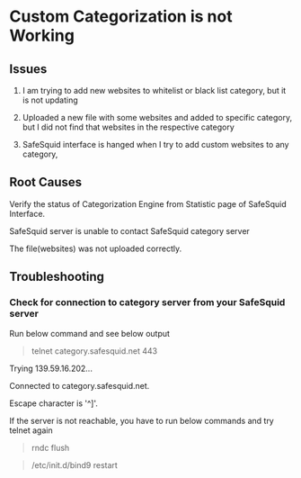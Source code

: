 # Custom Categorization is not Working

## Issues

1. I am trying to add new websites to whitelist or black list category, but it is not updating

2. Uploaded a new file with some websites and added to specific category, but I did not find that websites in the respective category

3. SafeSquid interface is hanged when I try to add custom websites to any category,

## Root Causes

Verify the status of Categorization Engine from Statistic page of SafeSquid Interface.

SafeSquid server is unable to contact SafeSquid category server

The file(websites) was not uploaded correctly.

## Troubleshooting

### Check for connection to category server from your SafeSquid server

Run below command and see below output

> telnet category.safesquid.net 443

Trying 139.59.16.202...

Connected to category.safesquid.net.

Escape character is '^]'.

If the server is not reachable, you have to run below commands and try telnet again

> rndc flush

> /etc/init.d/bind9 restart
